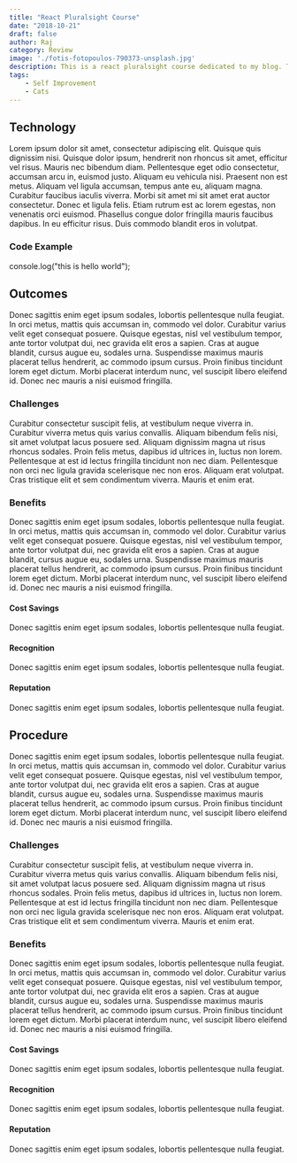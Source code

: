```yaml
---
title: "React Pluralsight Course"
date: "2018-10-21"
draft: false
author: Raj
category: Review
image: './fotis-fotopoulos-790373-unsplash.jpg'
description: This is a react pluralsight course dedicated to my blog. This is a react pluralsight course dedicated to my blog. This is a react pluralsight course dedicated to my blog
tags: 
    - Self Improvement
    - Cats
---
```


## Technology
Lorem ipsum dolor sit amet, <span class="ui label compact">consectetur</span> adipiscing elit. Quisque quis dignissim nisi. Quisque dolor ipsum, hendrerit non rhoncus sit amet, efficitur vel risus. Mauris nec bibendum diam. Pellentesque eget odio consectetur, accumsan arcu in, euismod justo. Aliquam eu vehicula nisi. Praesent non est metus. Aliquam vel ligula accumsan, tempus ante eu, aliquam magna. Curabitur faucibus iaculis viverra. Morbi sit amet mi sit amet erat auctor consectetur. Donec et ligula felis. Etiam rutrum est ac lorem egestas, non venenatis orci euismod. Phasellus congue dolor fringilla mauris faucibus dapibus. In eu efficitur risus. Duis commodo blandit eros in volutpat.

### Code Example
<div class="ui message">
console.log("this is hello world");
</div>

## Outcomes
Donec sagittis enim eget ipsum sodales, lobortis pellentesque nulla feugiat. In orci metus, mattis quis accumsan in, commodo vel dolor. Curabitur varius velit eget consequat posuere. Quisque egestas, nisl vel vestibulum tempor, ante tortor volutpat dui, nec gravida elit eros a sapien. Cras at augue blandit, cursus augue eu, sodales urna. Suspendisse maximus mauris placerat tellus hendrerit, ac commodo ipsum cursus. Proin finibus tincidunt lorem eget dictum. Morbi placerat interdum nunc, vel suscipit libero eleifend id. Donec nec mauris a nisi euismod fringilla.
### Challenges
Curabitur consectetur suscipit felis, at vestibulum neque viverra in. Curabitur viverra metus quis varius convallis. Aliquam bibendum felis nisi, sit amet volutpat lacus posuere sed. Aliquam dignissim magna ut risus rhoncus sodales. Proin felis metus, dapibus id ultrices in, luctus non lorem. Pellentesque at est id lectus fringilla tincidunt non nec diam. Pellentesque non orci nec ligula gravida scelerisque nec non eros. Aliquam erat volutpat. Cras tristique elit et sem condimentum viverra. Mauris et enim erat.
### Benefits
Donec sagittis enim eget ipsum sodales, lobortis pellentesque nulla feugiat. In orci metus, mattis quis accumsan in, commodo vel dolor. Curabitur varius velit eget consequat posuere. Quisque egestas, nisl vel vestibulum tempor, ante tortor volutpat dui, nec gravida elit eros a sapien. Cras at augue blandit, cursus augue eu, sodales urna. Suspendisse maximus mauris placerat tellus hendrerit, ac commodo ipsum cursus. Proin finibus tincidunt lorem eget dictum. Morbi placerat interdum nunc, vel suscipit libero eleifend id. Donec nec mauris a nisi euismod fringilla.
#### Cost Savings
Donec sagittis enim eget ipsum sodales, lobortis pellentesque nulla feugiat.
#### Recognition 
Donec sagittis enim eget ipsum sodales, lobortis pellentesque nulla feugiat.
#### Reputation
Donec sagittis enim eget ipsum sodales, lobortis pellentesque nulla feugiat.

## Procedure
Donec sagittis enim eget ipsum sodales, lobortis pellentesque nulla feugiat. In orci metus, mattis quis accumsan in, commodo vel dolor. Curabitur varius velit eget consequat posuere. Quisque egestas, nisl vel vestibulum tempor, ante tortor volutpat dui, nec gravida elit eros a sapien. Cras at augue blandit, cursus augue eu, sodales urna. Suspendisse maximus mauris placerat tellus hendrerit, ac commodo ipsum cursus. Proin finibus tincidunt lorem eget dictum. Morbi placerat interdum nunc, vel suscipit libero eleifend id. Donec nec mauris a nisi euismod fringilla.
### Challenges
Curabitur consectetur suscipit felis, at vestibulum neque viverra in. Curabitur viverra metus quis varius convallis. Aliquam bibendum felis nisi, sit amet volutpat lacus posuere sed. Aliquam dignissim magna ut risus rhoncus sodales. Proin felis metus, dapibus id ultrices in, luctus non lorem. Pellentesque at est id lectus fringilla tincidunt non nec diam. Pellentesque non orci nec ligula gravida scelerisque nec non eros. Aliquam erat volutpat. Cras tristique elit et sem condimentum viverra. Mauris et enim erat.
### Benefits
Donec sagittis enim eget ipsum sodales, lobortis pellentesque nulla feugiat. In orci metus, mattis quis accumsan in, commodo vel dolor. Curabitur varius velit eget consequat posuere. Quisque egestas, nisl vel vestibulum tempor, ante tortor volutpat dui, nec gravida elit eros a sapien. Cras at augue blandit, cursus augue eu, sodales urna. Suspendisse maximus mauris placerat tellus hendrerit, ac commodo ipsum cursus. Proin finibus tincidunt lorem eget dictum. Morbi placerat interdum nunc, vel suscipit libero eleifend id. Donec nec mauris a nisi euismod fringilla.
#### Cost Savings
Donec sagittis enim eget ipsum sodales, lobortis pellentesque nulla feugiat.
#### Recognition 
Donec sagittis enim eget ipsum sodales, lobortis pellentesque nulla feugiat.
#### Reputation
Donec sagittis enim eget ipsum sodales, lobortis pellentesque nulla feugiat.

